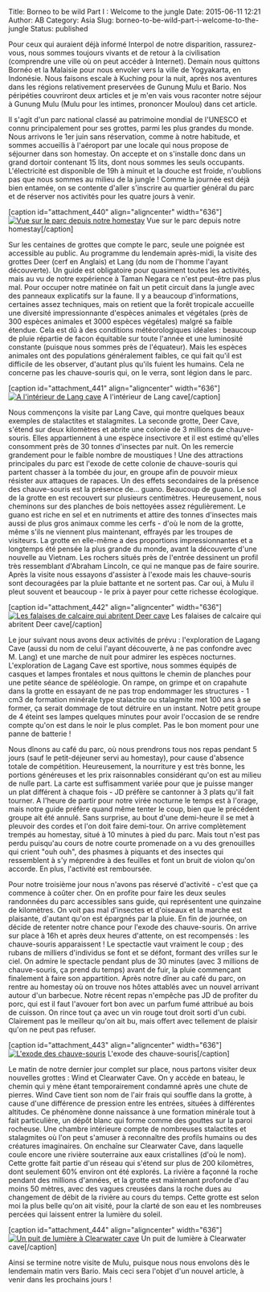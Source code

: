 Title: Borneo to be wild Part I : Welcome to the jungle
Date: 2015-06-11 12:21
Author: AB
Category: Asia
Slug: borneo-to-be-wild-part-i-welcome-to-the-jungle
Status: published

Pour ceux qui auraient déjà informé Interpol de notre disparition,
rassurez-vous, nous sommes toujours vivants et de retour à la
civilisation (comprendre une ville où on peut accéder à Internet).
Demain nous quittons Bornéo et la Malaisie pour nous envoler vers la
ville de Yogyakarta, en Indonésie. Nous faisons escale à Kuching pour la
nuit, après nos aventures dans les régions relativement preservées de
Gunung Mulu et Bario. Nos péripéties couvriront deux articles et je m'en
vais vous raconter notre séjour à Gunung Mulu (Mulu pour les intimes,
prononcer Moulou) dans cet article.

<!-- PELICAN_END_SUMMARY -->

Il s'agit d'un parc national classé au patrimoine mondial de l'UNESCO et
connu principalement pour ses grottes, parmi les plus grandes du monde.
Nous arrivons le 1er juin sans réservation, comme à notre habitude, et
sommes accueillis à l'aéroport par une locale qui nous propose de
séjourner dans son homestay. On accepte et on s'installe donc dans un
grand dortoir contenant 15 lits, dont nous sommes les seuls occupants.
L'électricité est disponible de 19h à minuit et la douche est froide,
n'oublions pas que nous sommes au milieu de la jungle ! Comme la journée
est déjà bien entamée, on se contente d'aller s'inscrire au quartier
général du parc et de réserver nos activités pour les quatre jours à
venir.

[caption id="attachment\_440" align="aligncenter" width="636"][![Vue sur
le parc depuis notre
homestay](https://astridetjdenasie.files.wordpress.com/2015/06/sam_6007.jpg?w=636)](https://astridetjdenasie.files.wordpress.com/2015/06/sam_6007.jpg)
Vue sur le parc depuis notre homestay[/caption]

Sur les centaines de grottes que compte le parc, seule une poignée est
accessible au public. Au programme du lendemain après-midi, la visite
des grottes Deer (cerf en Anglais) et Lang (du nom de l'homme l'ayant
découverte). Un guide est obligatoire pour quasiment toutes les
activités, mais au vu de notre expérience à Taman Negara ce n'est
peut-être pas plus mal. Pour occuper notre matinée on fait un petit
circuit dans la jungle avec des panneaux explicatifs sur la faune. Il y
a beaucoup d'informations, certaines assez techniques, mais on retient
que la forêt tropicale accueille une diversité impressionnante d'espèces
animales et végétales (près de 300 espèces animales et 3000 espèces
végétales) malgré sa faible étendue. Cela est dû à des conditions
météorologiques idéales : beaucoup de pluie répartie de facon équitable
sur toute l'année et une luminosité constante (puisque nous sommes près
de l'équateur). Mais les espèces animales ont des populations
généralement faibles, ce qui fait qu'il est difficile de les observer,
d'autant plus qu'ils fuient les humains. Cela ne concerne pas les
chauve-souris qui, on le verra, sont légion dans le parc.

[caption id="attachment\_441" align="aligncenter" width="636"][![A
l'intérieur de Lang
cave](https://astridetjdenasie.files.wordpress.com/2015/06/sam_6021.jpg?w=636)](https://astridetjdenasie.files.wordpress.com/2015/06/sam_6021.jpg)
A l'intérieur de Lang cave[/caption]

Nous commençons la visite par Lang Cave, qui montre quelques beaux
exemples de stalactites et stalagmites. La seconde grotte, Deer Cave,
s'étend sur deux kilomètres et abrite une colonie de 3 millions de
chauve-souris. Elles appartiennent à une espèce insectivore et il est
estimé qu'elles consomment près de 30 tonnes d'insectes par nuit. On les
remercie grandement pour le faible nombre de moustiques ! Une des
attractions principales du parc est l'exode de cette colonie de
chauve-souris qui partent chasser à la tombée du jour, en groupe afin de
pouvoir mieux résister aux attaques de rapaces. Un des effets
secondaires de la présence des chauve-souris est la présence de...
guano. Beaucoup de guano. Le sol de la grotte en est recouvert sur
plusieurs centimètres. Heureusement, nous cheminons sur des planches de
bois nettoyées assez régulièrement. Le guano est riche en sel et en
nutriments et attire des tonnes d'insectes mais aussi de plus gros
animaux comme les cerfs - d'où le nom de la grotte, même s'ils ne
viennent plus maintenant, effrayés par les troupes de visiteurs. La
grotte en elle-même a des proportions impressionnantes et a longtemps
été pensée la plus grande du monde, avant la découverte d'une nouvelle
au Vietnam. Les rochers situés près de l'entrée dessinent un profil très
ressemblant d'Abraham Lincoln, ce qui ne manque pas de faire sourire.
Après la visite nous essayons d'assister à l'exode mais les
chauve-souris sont decouragées par la pluie battante et ne sortent pas.
Car oui, à Mulu il pleut souvent et beaucoup - le prix à payer pour
cette richesse écologique.

[caption id="attachment\_442" align="aligncenter" width="636"][![Les
falaises de calcaire qui abritent Deer
cave](https://astridetjdenasie.files.wordpress.com/2015/06/sam_6063.jpg?w=636)](https://astridetjdenasie.files.wordpress.com/2015/06/sam_6063.jpg)
Les falaises de calcaire qui abritent Deer cave[/caption]

Le jour suivant nous avons deux activités de prévu : l'exploration de
Lagang Cave (aussi du nom de celui l'ayant découverte, à ne pas
confondre avec M. Lang) et une marche de nuit pour admirer les espèces
nocturnes. L'exploration de Lagang Cave est sportive, nous sommes
équipés de casques et lampes frontales et nous quittons le chemin de
planches pour une petite séance de spéléologie. On rampe, on grimpe et
on crapahute dans la grotte en essayant de ne pas trop endommager les
structures - 1 cm3 de formation minérale type stalactite ou stalagmite
met 100 ans à se former, ça serait dommage de tout détruire en un
instant. Notre petit groupe de 4 éteint ses lampes quelques minutes pour
avoir l'occasion de se rendre compte qu'on est dans le noir le plus
complet. Pas le bon moment pour une panne de batterie !

Nous dînons au café du parc, où nous prendrons tous nos repas pendant 5
jours (sauf le petit-déjeuner servi au homestay), pour cause d'absence
totale de compétition. Heureusement, la nourriture y est très bonne, les
portions généreuses et les prix raisonnables considérant qu'on est au
milieu de nulle part. La carte est suffisamment variée pour que je
puisse manger un plat différent à chaque fois - JD préfère se cantonner
à 3 plats qu'il fait tourner. A l'heure de partir pour notre virée
nocturne le temps est à l'orage, mais notre guide préfère quand même
tenter le coup, bien que le précédent groupe ait été annulé. Sans
surprise, au bout d'une demi-heure il se met à pleuvoir des cordes et
l'on doit faire demi-tour. On arrive complètement trempés au homestay,
situé à 10 minutes à pied du parc. Mais tout n'est pas perdu puisqu'au
cours de notre courte promenade on a vu des grenouilles qui crient "ouh
ouh", des phasmes à piquants et des insectes qui ressemblent à s'y
méprendre à des feuilles et font un bruit de violon qu'on accorde. En
plus, l'activité est remboursée.

Pour notre troisième jour nous n'avons pas réservé d'activité - c'est
que ça commence à coûter cher. On en profite pour faire les deux seules
randonnées du parc accessibles sans guide, qui représentent une
quinzaine de kilomètres. On voit pas mal d'insectes et d'oiseaux et la
marche est plaisante, d'autant qu'on est épargnés par la pluie. En fin
de journée, on décide de retenter notre chance pour l'exode des
chauve-souris. On arrive sur place à 16h et après deux heures d'attente,
on est recompensés : les chauve-souris apparaissent ! Le spectactle vaut
vraiment le coup ; des rubans de milliers d'individus se font et se
défont, formant des vrilles sur le ciel. On admire le spectacle pendant
plus de 30 minutes (avec 3 millions de chauve-souris, ça prend du temps)
avant de fuir, la pluie commençant finalement à faire son appartition.
Après notre dîner au café du parc, on rentre au homestay où on trouve
nos hôtes attablés avec un nouvel arrivant autour d'un barbecue. Notre
récent repas n'empêche pas JD de profiter du porc, qui est il faut
l'avouer fort bon avec un parfum fumé attribué au bois de cuisson. On
rince tout ça avec un vin rouge tout droit sorti d'un cubi. Clairement
pas le meilleur qu'on ait bu, mais offert avec tellement de plaisir
qu'on ne peut pas refuser.

[caption id="attachment\_443" align="aligncenter" width="636"][![L'exode
des
chauve-souris](https://astridetjdenasie.files.wordpress.com/2015/06/sam_6071.jpg?w=636)](https://astridetjdenasie.files.wordpress.com/2015/06/sam_6071.jpg)
L'exode des chauve-souris[/caption]

Le matin de notre dernier jour complet sur place, nous partons visiter
deux nouvelles grottes : Wind et Clearwater Cave. On y accède en bateau,
le chemin qui y mène étant temporairement condamné après une chute de
pierres. Wind Cave tient son nom de l'air frais qui souffle dans la
grotte, à cause d'une différence de pression entre les entrées, situées
à différentes altitudes. Ce phénomène donne naissance à une formation
minérale tout à fait particulière, un dépôt blanc qui forme comme des
gouttes sur la paroi rocheuse. Une chambre intérieure compte de
nombreuses stalactites et stalagmites où l'on peut s'amuser à
reconnaître des profils humains ou des créatures imaginaires. On
enchaîne sur Clearwater Cave, dans laquelle coule encore une rivière
souterraine aux eaux cristallines (d'où le nom). Cette grotte fait
partie d'un réseau qui s'étend sur plus de 200 kilomètres, dont
seulement 60% environ ont été explorés. La rivière a façonné la roche
pendant des millions d'années, et la grotte est maintenant profonde d'au
moins 50 mètres, avec des vagues creusées dans la roche dues au
changement de débit de la rivière au cours du temps. Cette grotte est
selon moi la plus belle qu'on ait visité, pour la clarté de son eau et
les nombreuses percées qui laissent entrer la lumière du soleil.

[caption id="attachment\_444" align="aligncenter" width="636"][![Un puit
de lumière à Clearwater
cave](https://astridetjdenasie.files.wordpress.com/2015/06/sam_6096.jpg?w=636)](https://astridetjdenasie.files.wordpress.com/2015/06/sam_6096.jpg)
Un puit de lumière à Clearwater cave[/caption]

<div id="__if72ru4sdfsdfrkjahiuyi_once" style="display:none;">

</div>

<div id="__zsc_once">

Ainsi se termine notre visite de Mulu, puisque nous nous envolons dès le
lendemain matin vers Bario. Mais ceci sera l'objet d'un nouvel article,
à venir dans les prochains jours !

</div>

<div id="__hggasdgjhsagd_once" style="display:none;">

</div>

<div id="__if72ru4sdfsdfruh7fewui_once" style="display:none;">

</div>
